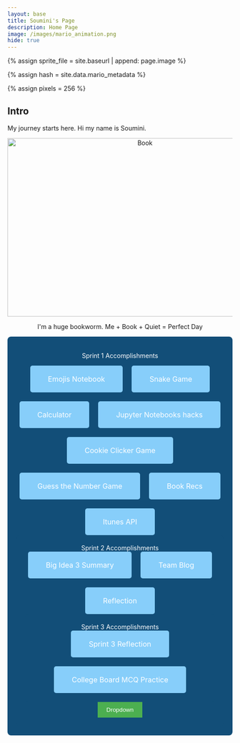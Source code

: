 ```yaml
---
layout: base
title: Soumini's Page
description: Home Page
image: /images/mario_animation.png
hide: true
---
```

<!-- Liquid:  statements -->

<!--- Concatenation of site URL to frontmatter image  --->
{% assign sprite_file = site.baseurl | append: page.image %}
<!--- Has is a list variable containing mario metadata for sprite --->
{% assign hash = site.data.mario_metadata %}  
<!--- Size width/height of Sprit images --->
{% assign pixels = 256 %}

<!--- HTML for page contains <p> tag named "Mario" and class properties for a "sprite"  -->

<p id="mario" class="sprite"></p>
  
<!--- Embedded Cascading Style Sheet (CSS) rules, 
        define how HTML elements look 
--->
<style>

  /*CSS style rules for the id and class of the sprite...
  */
  .sprite {
    height: {{pixels}}px;
    width: {{pixels}}px;
    background-image: url('{{sprite_file}}');
    background-repeat: no-repeat;
  }

  /*background position of sprite element
  */
  #mario {
    background-position: calc({{animations[0].col}} * {{pixels}} * -1px) calc({{animations[0].row}} * {{pixels}}* -1px);
  }
</style>

<!--- Embedded executable code--->
<script>
  ////////// convert YML hash to javascript key:value objects /////////

  var mario_metadata = {}; //key, value object
  {% for key in hash %}  
  
  var key = "{{key | first}}"  //key
  var values = {} //values object
  values["row"] = {{key.row}}
  values["col"] = {{key.col}}
  values["frames"] = {{key.frames}}
  mario_metadata[key] = values; //key with values added

  {% endfor %}

  ////////// game object for player /////////

  class Mario {
    constructor(meta_data) {
      this.tID = null;  //capture setInterval() task ID
      this.positionX = 0;  // current position of sprite in X direction
      this.currentSpeed = 0;
      this.marioElement = document.getElementById("mario"); //HTML element of sprite
      this.pixels = {{pixels}}; //pixel offset of images in the sprite, set by liquid constant
      this.interval = 100; //animation time interval
      this.obj = meta_data;
      this.marioElement.style.position = "absolute";
    }

    animate(obj, speed) {
      let frame = 0;
      const row = obj.row * this.pixels;
      this.currentSpeed = speed;

      this.tID = setInterval(() => {
        const col = (frame + obj.col) * this.pixels;
        this.marioElement.style.backgroundPosition = `-${col}px -${row}px`;
        this.marioElement.style.left = `${this.positionX}px`;

        this.positionX += speed;
        frame = (frame + 1) % obj.frames;

        const viewportWidth = window.innerWidth;
        if (this.positionX > viewportWidth - this.pixels) {
          document.documentElement.scrollLeft = this.positionX - viewportWidth + this.pixels;
        }
      }, this.interval);
    }

    startWalking() {
      this.stopAnimate();
      this.animate(this.obj["Walk"], 3);
    }

    startRunning() {
      this.stopAnimate();
      this.animate(this.obj["Run1"], 6);
    }

    startPuffing() {
      this.stopAnimate();
      this.animate(this.obj["Puff"], 0);
    }

    startCheering() {
      this.stopAnimate();
      this.animate(this.obj["Cheer"], 0);
    }

    startFlipping() {
      this.stopAnimate();
      this.animate(this.obj["Flip"], 0);
    }

    startResting() {
      this.stopAnimate();
      this.animate(this.obj["Rest"], 0);
    }

    stopAnimate() {
      clearInterval(this.tID);
    }
  }

  const mario = new Mario(mario_metadata);

  ////////// event control /////////

  window.addEventListener("keydown", (event) => {
    if (event.key === "ArrowRight") {
      event.preventDefault();
      if (event.repeat) {
        mario.startCheering();
      } else {
        if (mario.currentSpeed === 0) {
          mario.startWalking();
        } else if (mario.currentSpeed === 3) {
          mario.startRunning();
        }
      }
    } else if (event.key === "ArrowLeft") {
      event.preventDefault();
      if (event.repeat) {
        mario.stopAnimate();
      } else {
        mario.startPuffing();
      }
    }
  });

  //touch events that enable animations
  window.addEventListener("touchstart", (event) => {
    event.preventDefault(); // prevent default browser action
    if (event.touches[0].clientX > window.innerWidth / 2) {
      // move right
      if (currentSpeed === 0) { // if at rest, go to walking
        mario.startWalking();
      } else if (currentSpeed === 3) { // if walking, go to running
        mario.startRunning();
      }
    } else {
      // move left
      mario.startPuffing();
    }
  });

  //stop animation on window blur
  window.addEventListener("blur", () => {
    mario.stopAnimate();
  });

  //start animation on window focus
  window.addEventListener("focus", () => {
     mario.startFlipping();
  });

  //start animation on page load or page refresh
  document.addEventListener("DOMContentLoaded", () => {
    // adjust sprite size for high pixel density devices
    const scale = window.devicePixelRatio;
    const sprite = document.querySelector(".sprite");
    sprite.style.transform = `scale(${0.2 * scale})`;
    mario.startResting();
  });

</script>

## Intro
My journey starts here. Hi my name is Soumini.

<center>
<html>
<img src="https://images.ctfassets.net/o78em1y1w4i4/LHN0F94cNFCx1drEcfcsY/984e632abf38018f2a6ab22c4b61fdc6/teaser-book-with-heart-pages.jpg?fm=webp&w=1160&q=75" alt="Book" width="600" height="400" title="books" />
<p>I'm a huge bookworm. Me + Book + Quiet = Perfect Day</p>


   <div style="background-color: #124E78 ; padding: 20px; border-radius: 8px; text-align: center;">

<span style="color: white;">Sprint 1 Accomplishments</span>

<div style="display: flex; flex-wrap: wrap; justify-content: center; gap: 20px;">
    <a href="https://soumini97.github.io/soumini_2025/emoji/" target="_blank"
       style="background-color: rgb(135, 206, 250); color: white; padding: 20px 40px; text-align: center; text-decoration: none; border-radius: 5px; font-size: 16px;">
       Emojis Notebook
    </a>
    <a href="{{site.baseurl}}/snake/"
       style="background-color: rgb(135, 206, 250); color: white; padding: 20px 40px; text-align: center; text-decoration: none; border-radius: 5px; font-size: 16px;">
        Snake Game
    </a>
    <a href="{{site.baseurl}}/calculator/"
       style="background-color: rgb(135, 206, 250); color: white; padding: 20px 40px; text-align: center; text-decoration: none; border-radius: 5px; font-size: 16px;">
        Calculator
    </a>
    <a href="{{site.baseurl}}/notebooks/"
       style="background-color: rgb(135, 206, 250); color: white; padding: 20px 40px; text-align: center; text-decoration: none; border-radius: 5px; font-size: 16px;">
        Jupyter Notebooks hacks
    </a>
    <a href="{{site.baseurl}}/cookie/"
       style="background-color: rgb(135, 206, 250); color: white; padding: 20px 40px; text-align: center; text-decoration: none; border-radius: 5px; font-size: 16px;">
        Cookie Clicker Game
    </a>
    <a href="{{site.baseurl}}/guessnumber/"
       style="background-color: rgb(135, 206, 250); color: white; padding: 20px 40px; text-align: center; text-decoration: none; border-radius: 5px; font-size: 16px;">
        Guess the Number Game
    </a>
    <a href="{{site.baseurl}}/bookrecs/"
       style="background-color: rgb(135, 206, 250); color: white; padding: 20px 40px; text-align: center; text-decoration: none; border-radius: 5px; font-size: 16px;">
        Book Recs
    </a>
    <a href="{{site.baseurl}}/itunesapi/"
       style="background-color: rgb(135, 206, 250); color: white; padding: 20px 40px; text-align: center; text-decoration: none; border-radius: 5px; font-size: 16px;">
        Itunes API
    </a>
</div>

<div style="background-color: #124E78 ; padding: 20px; border-radius: 8px; text-align: center;">
<span style="color: white;">Sprint 2 Accomplishments</span>

<div style="display: flex; flex-wrap: wrap; justify-content: center; gap: 20px;">
    <a href="{{site.baseurl}}/big-idea-3-summary/"
       style="background-color: rgb(135, 206, 250); color: white; padding: 20px 40px; text-align: center; text-decoration: none; border-radius: 5px; font-size: 16px;">
        Big Idea 3 Summary
    </a>
    <a href="{{site.baseurl}}/sprint-2-team-blog/"
       style="background-color: rgb(135, 206, 250); color: white; padding: 20px 40px; text-align: center; text-decoration: none; border-radius: 5px; font-size: 16px;">
        Team Blog
    </a>
    <a href="{{site.baseurl}}/sprint-2-reflection/"
       style="background-color: rgb(135, 206, 250); color: white; padding: 20px 40px; text-align: center; text-decoration: none; border-radius: 5px; font-size: 16px;">
        Reflection
    </a>
</div>
    

<div style="background-color: #124E78 ; padding: 20px; border-radius: 8px; text-align: center;">
<span style="color: white;">Sprint 3 Accomplishments</span>

<div style="display: flex; flex-wrap: wrap; justify-content: center; gap: 20px;">
    <a href="{{site.baseurl}}/sprint-3-reflection/"
       style="background-color: rgb(135, 206, 250); color: white; padding: 20px 40px; text-align: center; text-decoration: none; border-radius: 5px; font-size: 16px;">
        Sprint 3 Reflection
    </a>
    <a href="{{site.baseurl}}/college-board-multiple-choice-reflection/"
       style="background-color: rgb(135, 206, 250); color: white; padding: 20px 40px; text-align: center; text-decoration: none; border-radius: 5px; font-size: 16px;">
        College Board MCQ Practice
    </a>
</div>
</div>
    <style>
        /* Button style */
        .dropdown {
            position: relative;
            display: inline-block;
        }
        .dropdown-content {
            display: none;
            position: absolute;
            background-color: #f9f9f9;
            min-width: 160px;
            box-shadow: 0px 8px 16px 0px rgba(0,0,0,0.2);
            z-index: 1;
        }
        .dropdown-content a {
            color: black;
            padding: 12px 16px;
            text-decoration: none;
            display: block;
        }
        .dropdown-content a:hover {
            background-color: #f1f1f1;
        }
        .dropdown:hover .dropdown-content {
            display: block;
        }
        .dropdown-button {
            background-color: #4CAF50;
            color: white;
            padding: 10px 20px;
            border: none;
            cursor: pointer;
        }
        .dropdown-button:hover {
            background-color: #45a049;
        }
    </style>
<body>

<div class="dropdown">
    <button class="dropdown-button">Dropdown</button>
    <div class="dropdown-content">
        <a href="https://www.barnesandnoble.com/">Barnes and Nobles</a>
        <a href="https://en.wikipedia.org/wiki/List_of_serial_killers_in_the_United_States">List of Serial Killers in the US</a>
        <a href="https://www.notion.so/">Student Planner</a>
    </div>
</div>

















<center>
    <script>
        var obj = {
            name: "Soumini",
            age: 14,
            currentClasses: ["AP CSP", "AP Chemistry", "AP English Seminar", "AP Calc AB", "World History", "Honors Medical Interventions"],
            interests: ["reading", "writing", "painting", "solving math problems"],
            siblings: 1,  // Changed to number for math operations
            pets: "giant teddy bear"
        };
        // Manipulate the arrays
        // Adding a class
        obj.currentClasses.push("Biology");
        // Removing an interest
        obj.interests.splice(obj.interests.indexOf("painting"), 1);
        // Log the entire object
        console.log("Full object:", obj);
        // Log the specific changed keys
        console.log("Current Classes:", obj.currentClasses);
        console.log("Interests:", obj.interests);
        // Performing mathematical operations
        var yearsUntilAdult = 18 - obj.age; // Subtracting age from 18
        console.log(`Years until adulthood: ${yearsUntilAdult}`);
        var totalClasses = obj.currentClasses.length; // Number of current classes
        console.log(`Total classes: ${totalClasses}`);
        var petsCount = obj.siblings + 1; // Assuming 1 pet (change if needed)
        console.log(`Total pets (including 1 pet): ${petsCount}`);
        // Performing division
        var classesPerInterest = totalClasses / obj.interests.length;
        console.log(`Classes per interest: ${classesPerInterest.toFixed(2)}`);
        // Modulus operation (totalClasses % siblings)
        var classesModulusSiblings = totalClasses % obj.siblings;
        console.log(`Remainder of classes when divided by siblings: ${classesModulusSiblings}`);
        // Using typeof to determine types of fields
        console.log(`Type of name: ${typeof obj.name}`); // String
        console.log(`Type of age: ${typeof obj.age}`); // Number
        console.log(`Type of siblings: ${typeof obj.siblings}`); // Number
        console.log(`Type of currentClasses: ${typeof obj.currentClasses}`); // Object (arrays are objects)
    </script>

<script>
  var a = 5;
  var b = 10;
  if (a > b) {
    console.log("a is greater");
  } else if (a < b) {
    console.log("b is greater");
  } else {
    console.log("both are equal");
  }
  // Correcting the mathematical operations
  console.log(a + b);  // Adds a and b
  console.log(a - b);  // Subtracts b from a
  console.log(a * b);  // Multiplies a and b
  console.log(a / b);  // Divides a by b
</script>

